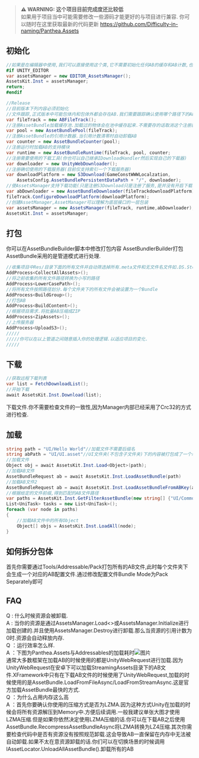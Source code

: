 > **⚠ WARNING: 这个项目目前完成度还比较低**  
> 如果用于项目当中可能需要修改一些源码才能更好的与项目进行兼容.
> 你可以随时在这里获取最新的代码更新 https://github.com/Difficulty-in-naming/Panthea.Assets

## **初始化**
```c#
//如果是在编辑器中使用,我们可以直接使用这个类,它不需要初始化任何AB的缓存和AB计数,也不需要任何下载功能
#if UNITY_EDITOR
var assetsManager = new EDITOR_AssetsManager();
AssetsKit.Inst = assetsManager;
return;
#endif

//Release
//目前版本下列内容必须初始化
//文件跟踪,正式版本中可能包体内和包体外都会存在AB.我们需要跟踪确认使用哪个路径下的AB
var fileTrack = new ABFileTrack();
//注册AssetBundle加载缓存池.加载过的物体会在池中缓存起来.不需要存的话取消这个注册就好
var pool = new AssetBundlePool(fileTrack);
//注册AssetBundle的引用计数器.当引用计数清零时自动卸载AB
var counter = new AssetBundleCounter(pool);
//注册运行时加载AB的支持模块
var runtime = new AssetBundleRuntime(fileTrack, pool, counter;
//注册需要使用的下载工具(你也可以自己继承IDownloadHandler然后实现自己的下载器)
var downloader = new UnityWebDownloader();
//注册确切使用的下载服务器(目前仅支持索引一个下载服务器)
var downloadPlatform = new S3Download(GameConstWWWLocalzation,
    AssetsConfig.AssetBundlePersistentDataPath + "/", downloader);
//使AssetsManager支持下载功能(只是注册S3Download只是注册了服务,是并没有开启下载功能)
var abDownloader = new AssetBundleDownloader(fileTrackdownloadPlatform);
fileTrack.ConfigureDownloadPlatform(downloadPlatform);
//创建AssetManager,AssetManager可以理解为底层接口的一层包装
var assetsManager = new AssetsManager(fileTrack, runtime,abDownloader);
AssetsKit.Inst = assetsManager;
```

## **打包** ##
你可以在AssetBundleBuilder脚本中修改打包内容
AssetBundlerBuilder打包AssetBundle采用的是管道模式进行处理.
```c#
//收集项目中Res/目录下面的所有文件并自动筛选掉所有.meta文件和无文件名文件如.DS.Store等非法文件
AddProcess<CollectAllAssets>();
//将之前收集的所有文件路径转换为小写的路径
AddProcess<LowerCasePath>();
//将所有文件按照路径划分.每个文件夹下的所有文件会被设置为一个Bundle
AddProcess<BuildGroup>();
//打包AB
AddProcess<BuildContent>();
//根据项目需求.将批量AB压缩成ZIP
AddProcess<ZipAssets>();
//上传服务器
AddProcess<UploadS3>();
/////
/////你可以在以上管道之间随意插入你的处理逻辑.以适应项目的变化.
/////
```

## **下载**
```c#
//获取远程下载列表
var list = FetchDownloadList();
//开始下载
await AssetsKit.Inst.Download(list);
```
下载文件.你不需要检查文件的一致性,因为Manager内部已经采用了Crc32的方式进行检查.

## **加载** ##
```c#
string path = "UI/Hello World"//加载文件不需要后缀名
string abPath = "UI/UI.asset"//UI文件夹(不包含子文件夹)下的内容被打包成了一个单独的AB文件
//加载文件
Object obj = await AssetsKit.Inst.Load<Object>(path);
//加载AB文件
AssetBundleRequest ab = await AssetsKit.Inst.LoadAssetBundle(path)
//加载AB文件2
AssetBundleRequest ab = await AssetsKit.Inst.LoadAssetBundleFromABKey(abPath);
//根据给定的文件前缀,得到匹配的AB文件路径
var paths = AssetsKit.Inst.GetFilterAssetBundle(new string[] {"UI/Common","UI/Main Panel","Model","Sound"});
List<UniTask> tasks = new List<UniTask>(); 
foreach (var node in paths)
{
    //加载AB文件中的所有Object
    Object[] objs = AssetsKit.Inst.LoadAll(node);
}
```

## **如何拆分包体**
首先你需要通过Tools/Addressable/Pack打包所有的AB文件,此时每个文件夹下会生成一个对应的AB配置文件.通过修改配置文件Bundle Mode为Pack Separately即可

## **FAQ**
Q : 什么时候资源会被卸载.  
A : 当你的资源是通过AssetsManager.Load<>或AssetsManager.Initialize进行加载创建的.并且使用AssetsManager.Destroy进行卸载.那么当资源的引用计数为0时.资源会自动释放内存.  
Q ：运行效率怎么样.  
A ：下图为Panthea.Assets与Addressables的加载耗时![图片](https://github.com/Noname-Studio/XFramework/blob/master/Docs/pic/XFrameworkResourcesLoadPerformance.png)  
通常大多数框架在加载AB的时候使用的都是UnityWebRequest进行加载.因为UnityWebRequest在安卓下可以加载StreamingAssets目录下的AB文件.XFramework中只有在下载AB文件的时候使用了UnityWebRequest,加载的时候使用的是AssetBundle.LoadFromFileAsync/LoadFromStreamAsync.这是官方加载AssetBundle最快的方式.  
Q ：为什么占用内存这么高  
A ：首先你要确认你使用的压缩方式是否为LZMA.因为这种方式Unity在加载的时候会将所有资源解压到Memory中.方便后续调用.一般我建议单张大图才使用LZMA压缩.但是如果你依然决定使用LZMA压缩的话.你可以在下载AB之后使用AssetBundle.RecompressAssetBundleAsync将LZMA转换为LZ4压缩.其次你需要检查代码中是否有资源没有按照规范卸载.这会导致AB一直保留在内存中无法被自动卸载.如果不太在意资源卸载的话.你们可以在切换场景的时候调用IAssetLocator.UnloadAllAssetBundle().卸载所有的AB


